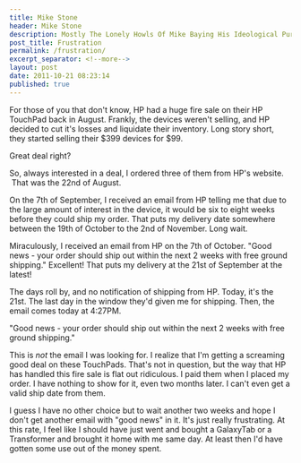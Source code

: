 ```yaml
---
title: Mike Stone
header: Mike Stone
description: Mostly The Lonely Howls Of Mike Baying His Ideological Purity At The Moon
post_title: Frustration
permalink: /frustration/
excerpt_separator: <!--more-->
layout: post
date: 2011-10-21 08:23:14
published: true
---
```



For those of you that don't know, HP had a huge fire sale on their HP TouchPad back in August. Frankly, the devices weren't selling, and HP decided to cut it's losses and liquidate their inventory. Long story short, they started selling their $399 devices for $99.

Great deal right?

<!--more-->

So, always interested in a deal, I ordered three of them from HP's website.  That was the 22nd of August.

On the 7th of September, I received an email from HP telling me that due to the large amount of interest in the device, it would be six to eight weeks before they could ship my order. That puts my delivery date somewhere between the 19th of October to the 2nd of November. Long wait.

Miraculously, I received an email from HP on the 7th of October. "Good news - your order should ship out within the next 2 weeks with free ground shipping." Excellent! That puts my delivery at the 21st of September at the latest!

The days roll by, and no notification of shipping from HP. Today, it's the 21st. The last day in the window they'd given me for shipping. Then, the email comes today at 4:27PM.

"Good news - your order should ship out within the next 2 weeks with free ground shipping."

This is _not_ the email I was looking for. I realize that I'm getting a screaming good deal on these TouchPads. That's not in question, but the way that HP has handled this fire sale is flat out ridiculous. I paid them when I placed my order. I have nothing to show for it, even two months later. I can't even get a valid ship date from them.

I guess I have no other choice but to wait another two weeks and hope I don't get another email with "good news" in it. It's just really frustrating. At this rate, I feel like I should have just went and bought a GalaxyTab or a Transformer and brought it home with me same day. At least then I'd have gotten some use out of the money spent.

